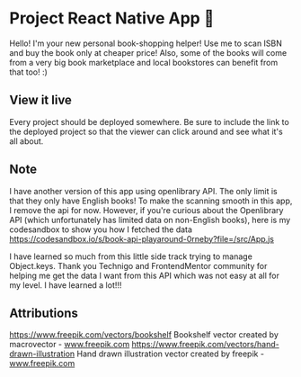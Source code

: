 # Project React Native App 📱

Hello! I'm your new personal book-shopping helper!
Use me to scan ISBN and buy the book only at cheaper price! 
Also, some of the books will come from a very big book marketplace and local bookstores can benefit from that too! :) 


## View it live

Every project should be deployed somewhere. Be sure to include the link to the deployed project so that the viewer can click around and see what it's all about.

## Note
I have another version of this app using openlibrary API. The only limit is that they only have English books!
To make the scanning smooth in this app, I remove the api for now.
However, if you're curious about the Openlibrary API (which unfortunately has limited data on non-English books), here is my codesandbox to show you how I fetched the data
https://codesandbox.io/s/book-api-playaround-0rneby?file=/src/App.js

I have learned so much from this little side track trying to manage Object.keys.
Thank you Technigo and FrontendMentor community for helping me get the data I want from this API which was not easy at all for my level.
I have learned a lot!!! 

## Attributions
https://www.freepik.com/vectors/bookshelf Bookshelf vector created by macrovector - www.freepik.com
https://www.freepik.com/vectors/hand-drawn-illustration Hand drawn illustration vector created by freepik - www.freepik.com